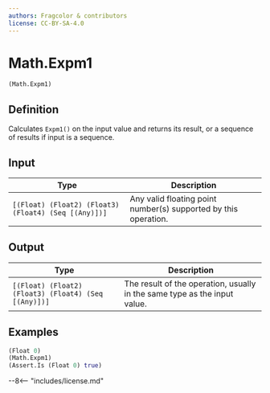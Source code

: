 ```yaml
---
authors: Fragcolor & contributors
license: CC-BY-SA-4.0
---
```



# Math.Expm1

```clojure
(Math.Expm1)
```


## Definition

Calculates `Expm1()` on the input value and returns its result, or a sequence of results if input is a sequence.


## Input

| Type | Description |
|------|-------------|
| `[(Float) (Float2) (Float3) (Float4) (Seq [(Any)])]` | Any valid floating point number(s) supported by this operation. |


## Output

| Type | Description |
|------|-------------|
| `[(Float) (Float2) (Float3) (Float4) (Seq [(Any)])]` | The result of the operation, usually in the same type as the input value. |


## Examples

```clojure
(Float 0)
(Math.Expm1)
(Assert.Is (Float 0) true)
```


--8<-- "includes/license.md"
